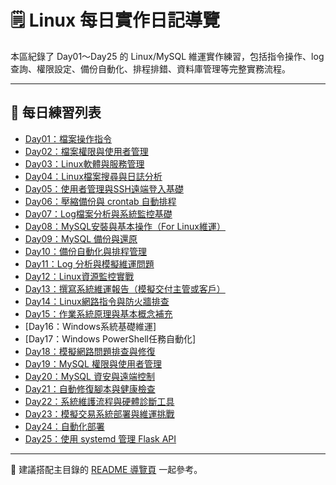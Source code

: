 # 🗒️ Linux 每日實作日記導覽

本區紀錄了 Day01～Day25 的 Linux/MySQL 維運實作練習，包括指令操作、log 查詢、權限設定、備份自動化、排程排錯、資料庫管理等完整實務流程。

---

## 📆 每日練習列表

- [Day01：檔案操作指令](day1.md)
- [Day02：檔案權限與使用者管理](day2.md)
- [Day03：Linux軟體與服務管理](day3.md)
- [Day04：Linux檔案搜尋與日誌分析](day4.md)
- [Day05：使用者管理與SSH遠端登入基礎](day5.md)
- [Day06：壓縮備份與 crontab 自動排程](day6.md)
- [Day07：Log檔案分析與系統監控基礎](day7.md)
- [Day08：MySQL安裝與基本操作（For Linux維運）](day8.md)
- [Day09：MySQL 備份與還原](day9.md)
- [Day10：備份自動化與排程管理](day10.md)
- [Day11：Log 分析與模擬維運問題](day11.md)
- [Day12：Linux資源監控實戰](day12.md)
- [Day13：撰寫系統維運報告（模擬交付主管或客戶）](day13.md)
- [Day14：Linux網路指令與防火牆排查](day14.md)
- [Day15：作業系統原理與基本概念補充](day15.md)
- [Day16：Windows系統基礎維運]
- [Day17：Windows PowerShell任務自動化]
- [Day18：模擬網路問題排查與修復](day18.md)
- [Day19：MySQL 權限與使用者管理](day19.md)
- [Day20：MySQL 資安與遠端控制](day20.md)
- [Day21：自動修復腳本與健康檢查](day21.md)
- [Day22：系統維護流程與硬體診斷工具](day22.md)
- [Day23：模擬交易系統部署與維運挑戰](day23.md)
- [Day24：自動化部署](day24.md)
- [Day25：使用 systemd 管理 Flask API](day25.md)

---

📌 建議搭配主目錄的 [README 導覽頁](../../../README.md) 一起參考。
